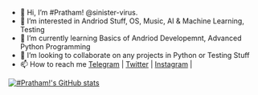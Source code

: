 - 👋 Hi, I’m #Pratham! @sinister-virus.
- 👀 I’m interested in Andriod Stuff, OS, Music, AI & Machine Learning, Testing
- 🌱 I’m currently learning Basics of Andriod Developemnt, Advanced Python Programming
- 💞️ I’m looking to collaborate on any projects in Python or Testing Stuff
- 📫 How to reach me
   [Telegram](https://t.me/sinister_virus) |
   [Twitter](https://www.twitter.com/Pratham_416) |
   [Instagram](https://www.instagram.com/sinister_virus) |

[![#Pratham!'s GitHub stats](https://github-readme-stats.vercel.app/api?username=sinister-virus&show_icons=true&theme=chartreuse-dark)](https://github.com/sinister-virus/github-readme-stats)
<!--- [![Top Langs](https://github-readme-stats.vercel.app/api/top-langs/?username=sinister-virus&layout=compact&show_icons=true&theme=chartreuse-dark)](https://github.com/anuraghazra/github-readme-stats)--->
<!---
Pratham416/Pratham416 is a ✨ special ✨ repository because its `README.md` (this file) appears on your GitHub profile.
You can click the Preview link to take a look at your changes.
--->
